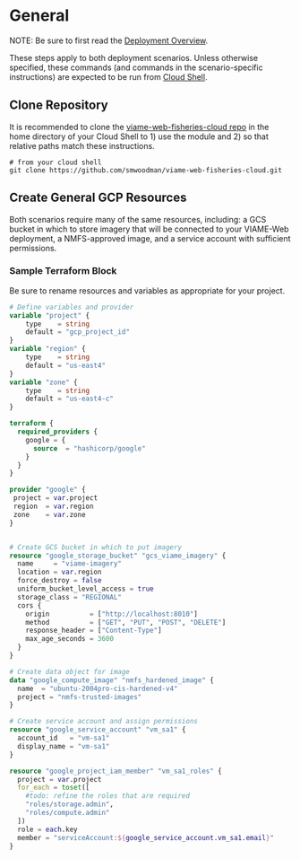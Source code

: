 # General

NOTE: Be sure to first read the [Deployment Overview](deployment-overview.md).

These steps apply to both deployment scenarios. Unless otherwise specified, these commands (and commands in the scenario-specific instructions) are expected to be run from [Cloud Shell](https://cloud.google.com/shell).

## Clone Repository

It is recommended to clone the [viame-web-fisheries-cloud repo](https://github.com/smwoodman/viame-web-fisheries-cloud) in the home directory of your Cloud Shell to 1) use the module and 2) so that relative paths match these instructions.

```shell
# from your cloud shell
git clone https://github.com/smwoodman/viame-web-fisheries-cloud.git
```

## Create General GCP Resources

Both scenarios require many of the same resources, including: a GCS bucket in which to store imagery that will be connected to your VIAME-Web deployment, a NMFS-approved image, and a service account with sufficient permissions.

### Sample Terraform Block

Be sure to rename resources and variables as appropriate for your project.

```terraform
# Define variables and provider
variable "project" { 
    type    = string
    default = "gcp_project_id"
}
variable "region" {
    type    = string
    default = "us-east4"
}
variable "zone" {
    type    = string
    default = "us-east4-c"
}

terraform {
  required_providers {
    google = {
      source  = "hashicorp/google"
    }
  }
}

provider "google" {
 project = var.project
 region  = var.region
 zone    = var.zone
}


# Create GCS bucket in which to put imagery
resource "google_storage_bucket" "gcs_viame_imagery" {
  name     = "viame-imagery" 
  location = var.region
  force_destroy = false 
  uniform_bucket_level_access = true
  storage_class = "REGIONAL"
  cors {
    origin          = ["http://localhost:8010"]
    method          = ["GET", "PUT", "POST", "DELETE"]
    response_header = ["Content-Type"]
    max_age_seconds = 3600
  }
}

# Create data object for image
data "google_compute_image" "nmfs_hardened_image" {
  name  = "ubuntu-2004pro-cis-hardened-v4"
  project = "nmfs-trusted-images"
}

# Create service account and assign permissions
resource "google_service_account" "vm_sa1" {
  account_id   = "vm-sa1"
  display_name = "vm-sa1"
}

resource "google_project_iam_member" "vm_sa1_roles" {
  project = var.project
  for_each = toset([
  	#todo: refine the roles that are required
    "roles/storage.admin", 
    "roles/compute.admin"
  ])
  role = each.key
  member = "serviceAccount:${google_service_account.vm_sa1.email}"
}
```
